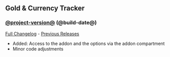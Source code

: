 ## Gold & Currency Tracker
### [@project-version@](https://github.com/diomsg-code/GoldCurrencyTracker/tree/@project-version@) (@build-date@)
[Full Changelog](https://github.com/diomsg-code/GoldCurrencyTracker/compare/@old-project-version@...@project-version@) - [Previous Releases](https://github.com/diomsg-code/GoldCurrencyTracker/releases)

- Added: Access to the addon and the options via the addon compartment
- Minor code adjustments